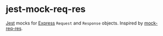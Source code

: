 # jest-mock-req-res

[Jest](https://jestjs.io) mocks for [Express](https://expressjs.com) `Request` and `Response` objects. Inspired by [mock-req-res](https://www.npmjs.com/package/mock-req-res).


